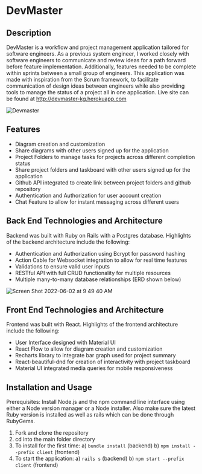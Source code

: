 # DevMaster

## Description

DevMaster is a workflow and project management application tailored for software engineers.  As a previous system engineer, I worked closely with software engineers to communicate and review ideas for a path forward before feature implementation.  Additionally, features needed to be complete within sprints between a small group of engineers.  This application was made with inspiration from the Scrum framework, to facilitate communication of design ideas between engineers while also providing tools to manage the status of a project all in one application. Live site can be found at http://devmaster-kg.herokuapp.com
   
![Devmaster](https://user-images.githubusercontent.com/91296112/172361100-f461b0ca-92bf-433f-bbd3-82ed600fff39.gif)


## Features

* Diagram creation and customization 
* Share diagrams with other users signed up for the application
* Project Folders to manage tasks for projects across different completion status 
* Share project folders and taskboard with other users signed up for the application
* Github API integrated to create link between project folders and github repository
* Authentication and Authorization for user account creation
* Chat Feature to allow for instant messaging across different users

## Back End Technologies and Architecture

Backend was built with Ruby on Rails with a Postgres database.  Highlights of the backend architecture include the following:

* Authentication and Authorization using Bcrypt for password hashing
* Action Cable for Websocket integration to allow for real time features
* Validations to ensure valid user inputs
* RESTful API with full CRUD functionality for multiple resources
* Multiple many-to-many database relationships (ERD shown below)

![Screen Shot 2022-06-02 at 9 49 40 AM](https://user-images.githubusercontent.com/91296112/171644487-d4f11df5-6332-41df-ae3b-68e00a78f1de.png)


## Front End Technologies and Architecture

Frontend was built with React. Highlights of the frontend architecture include the following:

* User Interface designed with Material UI 
* React Flow to allow for diagram creation and customization
* Recharts library to integrate bar graph used for project summary
* React-beautiful-dnd for creation of interactivity with project taskboard
* Material UI integrated media queries for mobile responsiveness


## Installation and Usage

Prerequisites: Install Node.js and the npm command line interface using either a Node version manager or a Node installer.  Also make sure the latest Ruby version is installed as well as rails which can be done through RubyGems.

1. Fork and clone the repository
2. cd into the main folder directory
3. To install for the first time:
       a) `bundle install` (backend)
       b) `npm install --prefix client` (frontend)
4. To start the application:
       a) `rails s` (backend)
       b) `npm start --prefix client` (frontend)

